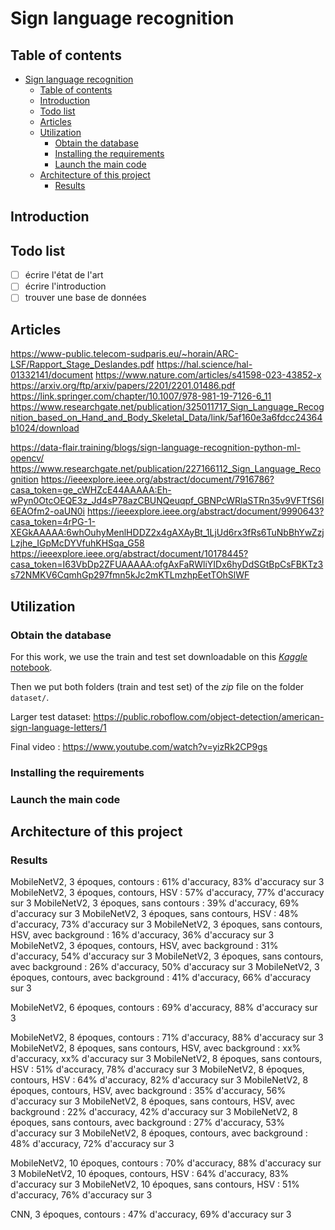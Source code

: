 # Sign language recognition

## Table of contents

- [Sign language recognition](#sign-language-recognition)
  - [Table of contents](#table-of-contents)
  - [Introduction](#introduction)
  - [Todo list](#todo-list)
  - [Articles](#articles)
  - [Utilization](#utilization)
    - [Obtain the database](#obtain-the-database)
    - [Installing the requirements](#installing-the-requirements)
    - [Launch the main code](#launch-the-main-code)
  - [Architecture of this project](#architecture-of-this-project)
    - [Results](#results)

## Introduction

## Todo list

- [ ] écrire l'état de l'art
- [ ] écrire l'introduction
- [ ] trouver une base de données

## Articles

https://www-public.telecom-sudparis.eu/~horain/ARC-LSF/Rapport_Stage_Deslandes.pdf
https://hal.science/hal-01332141/document
https://www.nature.com/articles/s41598-023-43852-x
https://arxiv.org/ftp/arxiv/papers/2201/2201.01486.pdf
https://link.springer.com/chapter/10.1007/978-981-19-7126-6_11
https://www.researchgate.net/publication/325011717_Sign_Language_Recognition_based_on_Hand_and_Body_Skeletal_Data/link/5af160e3a6fdcc24364b1024/download


https://data-flair.training/blogs/sign-language-recognition-python-ml-opencv/
https://www.researchgate.net/publication/227166112_Sign_Language_Recognition
https://ieeexplore.ieee.org/abstract/document/7916786?casa_token=ge_cWHZcE44AAAAA:Eh-wPyn0OtcOEQE3z_Jd4sP78azCBUNQeuqpf_GBNPcWRlaSTRn35v9VFTfS6I6EAOfm2-oaUN0i
https://ieeexplore.ieee.org/abstract/document/9990643?casa_token=4rPG-1-XEGkAAAAA:6whOuhyMenlHDDZ2x4gAXAyBt_1LjUd6rx3fRs6TuNbBhYwZzjLzjhe_IGpMcDYVfuhKHSqa_G58
https://ieeexplore.ieee.org/abstract/document/10178445?casa_token=I63VbDp2ZFUAAAAA:ofgAxFaRWliYIDx6hyDdSGtBpCsFBKTz3s72NMKV6CqmhGp297fmn5kJc2mKTLmzhpEetTOhSlWF

## Utilization

### Obtain the database

For this work, we use the train and test set downloadable on this [*Kaggle* notebook](https://www.kaggle.com/datasets/debashishsau/aslamerican-sign-language-aplhabet-dataset?resource=download).

Then we put both folders (train and test set) of the *zip* file on the folder `dataset/`.

Larger test dataset:
https://public.roboflow.com/object-detection/american-sign-language-letters/1

Final video :
https://www.youtube.com/watch?v=yizRk2CP9gs 


### Installing the requirements

### Launch the main code

## Architecture of this project

### Results

MobileNetV2, 3 époques, contours : 61% d'accuracy, 83% d'accuracy sur 3
MobileNetV2, 3 époques, contours, HSV : 57% d'accuracy, 77% d'accuracy sur 3
MobileNetV2, 3 époques, sans contours : 39% d'accuracy, 69% d'accuracy sur 3
MobileNetV2, 3 époques, sans contours, HSV : 48% d'accuracy, 73% d'accuracy sur 3
MobileNetV2, 3 époques, sans contours, HSV, avec background : 16% d'accuracy, 36% d'accuracy sur 3
MobileNetV2, 3 époques, contours, HSV, avec background : 31% d'accuracy, 54% d'accuracy sur 3
MobileNetV2, 3 époques, sans contours, avec background : 26% d'accuracy, 50% d'accuracy sur 3
MobileNetV2, 3 époques, contours, avec background : 41% d'accuracy, 66% d'accuracy sur 3

MobileNetV2, 6 époques, contours : 69% d'accuracy, 88% d'accuracy sur 3

MobileNetV2, 8 époques, contours : 71% d'accuracy, 88% d'accuracy sur 3
MobileNetV2, 8 époques, sans contours, HSV, avec background : xx% d'accuracy, xx% d'accuracy sur 3
MobileNetV2, 8 époques, sans contours, HSV : 51% d'accuracy, 78% d'accuracy sur 3
MobileNetV2, 8 époques, contours, HSV : 64% d'accuracy, 82% d'accuracy sur 3
MobileNetV2, 8 époques, contours, HSV, avec background : 35% d'accuracy, 56% d'accuracy sur 3
MobileNetV2, 8 époques, sans contours, HSV, avec background : 22% d'accuracy, 42% d'accuracy sur 3
MobileNetV2, 8 époques, sans contours, avec background : 27% d'accuracy, 53% d'accuracy sur 3
MobileNetV2, 8 époques, contours, avec background : 48% d'accuracy, 72% d'accuracy sur 3

MobileNetV2, 10 époques, contours : 70% d'accuracy, 88% d'accuracy sur 3
MobileNetV2, 10 époques, contours, HSV : 64% d'accuracy, 83% d'accuracy sur 3
MobileNetV2, 10 époques, sans contours, HSV : 51% d'accuracy, 76% d'accuracy sur 3





CNN, 3 époques, contours : 47% d'accuracy, 69% d'accuracy sur 3

